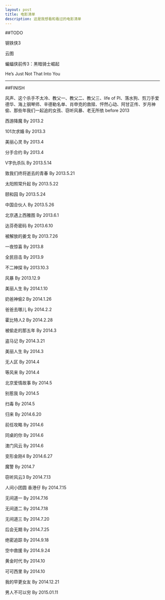 ```yaml
---
layout: post
title: 电影清单
description: 这是我想看和看过的电影清单
---
```

##TODO


钢铁侠3

云图

蝙蝠侠前传3：黑暗骑士崛起

He’s Just Not That Into You


---
##FINISH


风声、这个杀手不太冷、教父一、教父二、教父三、life of PI、落水狗、剪刀手爱德华、海上钢琴师、辛德勒名单、肖申克的救赎、怦然心动、阿甘正传、岁月神偷、那些年我们一起追的女孩、窃听风暴、老无所依  before 2013

西游降魔  By 2013.2

101次求婚  By 2013.3

美丽心灵  By 2013.4

分手合约  By 2013.4

V字仇杀队  By 2013.5.14

致我们终将逝去的青春  By 2013.5.21

太阳照常升起  By 2013.5.22

颐和园  By 2013.5.24

中国合伙人  By 2013.5.26

北京遇上西雅图  By 2013.6.1

达芬奇密码  By 2013.6.10

被解放的姜戈  By 2013.7.26

一夜惊喜  By 2013.8

全民目击  By 2013.9

不二神探  By 2013.10.3

风暴  By 2013.12.9

美丽人生  By 2014.1.10

奶爸神偷2  By 2014.1.26

爸爸去哪儿  By 2014.2.2

霍比特人2  By 2014.2.28

被偷走的那五年  By 2014.3

盗马记  By 2014.3.21

美丽人生  By 2014.3

无人区  By 2014.4

等风来  By 2014.4

北京爱情故事  By 2014.5

别惹我  By 2014.5

扫毒  By 2014.5

归来  By 2014.6.20

前任攻略  By 2014.6

同桌的你  By 2014.6

澳门风云  By 2014.6

变形金刚4  By 2014.6.27

魔警  By 2014.7

窃听风云3  By 2014.7.13

人间小团圆 香港仔  By 2014.7.15

无间道一  By 2014.7.16

无间道二  By 2014.7.18

无间道三  By 2014.7.20

后会无期  By 2014.7.25

绝密追踪  By 2014.9.18

空中救援  By 2014.9.24

黄金时代  By 2014.10

可可西里  By 2014.10

我的早更女友  By 2014.12.21

男人不可以穷  By 2015.01.11


